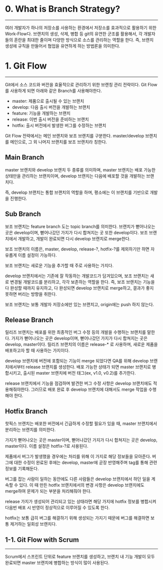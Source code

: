 

# 0. What is Branch Strategy?
***

여러 개발자가 하나의 저장소를 사용하는 환경에서 저장소를 효과적으로 활용하기 위한 Work-Flow다. 브랜치의 생성, 삭제, 병합 등 git의 유연한 군조를 활용해서, 각 개발자들의 혼란을 최대한 줄이며 다양한 방식으로 소스를 관리하는 역할을 한다. 즉, 브랜치 생성에 규칙을 만들어서 협업을 유연하게 하는 방법론을 의미한다.


# 1. Git Flow
***

Git에서 소스 코드와 버전을 효율적으로 관리하기 위한 브랜칭 관리 전략이다. Git Flow를 사용하게 되면 아래와 같은 Branch를 사용해야한다.

- master: 제품으로 출시될 수 있는 브랜치
- develop: 다음 출시 버전을 개발하는 브랜치
- feature: 기능을 개발하는 브랜치
- release: 이번 출시 버전을 준비하는 브랜치
- hotfix: 출시 버전에서 발생한 버그를 수정하는 브랜치

Git Flow 전략에서는 메인 브랜치와 보조 브랜치를 구분한다. master/develop 브랜치를 메인으로, 그 외 나머지 브랜치를 보조 브랜치라 칭한다.


## Main Branch

master 브랜치와 develop 브랜치 두 종류를 의미하며, master 브랜치는 배포 가능한 상태만을 관리하는 브랜치이며, develop 브랜치는 다음에 배포할 것을 개발하는 브랜치다.

즉, develop 브랜치는 통합 브랜치의 역할을 하며, 평소에는 이 브랜치를 기반으로 개발을 진행한다.


## Sub Branch

보조 브랜치는 feature branch 도는 topic branch를 의미한다. 브랜치가 뻗어나오는 곳은 develop이며, 뻗어나갔던 가지가 다시 합쳐지는 곳 또한 develop이다. 보조 브랜치에서 개발하고, 개발이 완료되면 다시 develop 브랜치로 merge한다.

보조 브랜치의 이름은, master, develop, release-?, hotfix-?를 제외하기만 하면 자유롭게 이름 설정이 가능하다.

보조 브랜치는 새로운 기능을 추가할 때 주로 사용하는 가지다.

develop 브랜치에서는 기존에 잘 작동하는 개발코드가 담겨있으며, 보조 브랜치는 새로 변경될 개발코드를 분리하고, 각각 보존하는 역할을 한다. 즉, 보조 브랜치는 기능을 다 완성할 때까지 유지하고, 다 완성되면 develop 브랜치로 merge하고, 결과가 좋지 못하면 버리는 방향을 취한다.

보조 브랜치는 보통 개발자 저장소에만 있는 브랜치고, origin에는 push 하지 않는다.


## Release Branch

릴리즈 브랜치는 배포를 위한 최종적인 버그 수정 등의 개발을 수행하는 브랜치를 말한다. 가지가 뻗어나오는 곳은 develop이며, 뻗어나갔던 가지가 다시 합쳐지는 곳은 develop, master이다. 릴리즈 브랜치의 이름은 release-* 로 사용하며, 새로운 제품을 배포하고자 할 때 사용하는 가지이다.

develop 브랜치에 버전에 포함되는 기능이 merge 되었다면 QA를 위해 develop 브랜치에서부터 release 브랜치를 생성한다. 배포 가능한 상태가 되면 master 브랜치로 병합시키고, 출시된 master 브랜치에 버전 태그(ex, v1.0, v0.2)를 추가한다.

release 브랜치에서 기능을 점검하며 발견한 버그 수정 사항은 develop 브랜치에도 적용해줘야한다. 그러므로 배포 완료 후 develop 브랜치에 대해서도 merge 작업을 수행해야 한다.


## Hotfix Branch

핫픽스 브랜치는 배포한 버전에서 긴급하게 수정할 필요가 있을 때, master 브랜치에서 분리하는 브랜치를 의미한다.

가지가 뻗어나오는 곳은 master이며, 뻗어나갔던 가지가 다시 합쳐지는 곳은 develop, master이다. 이름 설정은 hotfix-?로 사용된다.

제품에서 버그가 발생했을 경우에는 처리를 위해 이 가지로 해당 정보들을 모아준다. 버그에 대한 수정이 완료된 후에는 develop, master에 곧장 반영해주며 tag를 통해 관련 정보를 기록해둔다.

버그를 잡는 사람이 일하는 동안에도 다른 사람들은 develop 브랜치에서 하던 일을 계속할 수 있다. 이 때 만든 hotfix 브랜치에서의 변경 사항은 develop 브랜치에도 merge하여 문제가 되는 부분을 처리해줘야 한다.

release 가지가 생성되어 관리되고 있는 상태라면 해당 가지에 hotfix 정보를 병합시켜 다음번 배포 시 반영이 정상적으로 이루어질 수 있도록 한다.

hotfix는 보통 급히 버그를 해결하기 위해 생성되는 가지기 때문에 버그를 해결하면 보통 제거하는 일회성 브랜치다.



## 1-1. Git Flow with Scrum
***

Scrum에서 스프린트 단위로 feature 브랜치를 생성하고, 브랜치 내 기능 개발이 모두 완료되면 master 브랜치에 병합하는 방식이 많이 사용된다. 